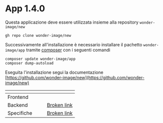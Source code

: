 # App 1.4.0

Questa applicazione deve essere utilizzata insieme alla repository `wonder-image/new`

```
gh repo clone wonder-image/new
```

Successivamente all'installazione è necessario installare il pachetto `wonder-image/app` tramite [composer](https://getcomposer.org/) con i seguenti comandi

```
composer update wonder-image/app
composer dump-autoload
```

Eseguita l'installazione segui la documentazione [https://github.com/wonder-image/new](https://github.com/wonder-image/new)

<table data-view="cards"><thead><tr><th></th><th></th><th></th><th data-hidden data-card-target data-type="content-ref"></th></tr></thead><tbody><tr><td>Frontend</td><td></td><td></td><td></td></tr><tr><td>Backend</td><td></td><td></td><td><a href="broken-reference">Broken link</a></td></tr><tr><td>Specifiche</td><td></td><td></td><td><a href="broken-reference">Broken link</a></td></tr></tbody></table>
